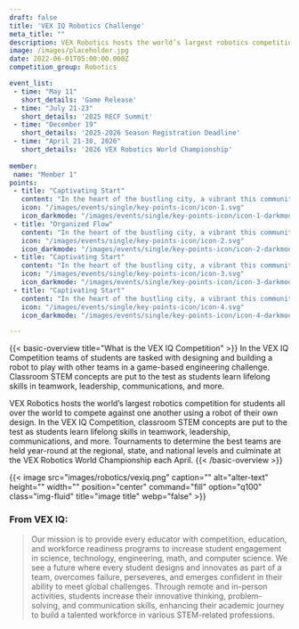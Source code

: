 ```yaml
---
draft: false
title: 'VEX IQ Robotics Challenge'
meta_title: ""
description: VEX Robotics hosts the world’s largest robotics competition for students all over the world to compete against one another using a robot of their own design.
image: /images/placeholder.jpg
date: 2022-06-01T05:00:00.000Z
competition_group: Robotics

event_list:
 - time: "May 11"
   short_details: 'Game Release'
 - time: "July 21-23"
   short_details: '2025 RECF Summit'
 - time: "December 19"
   short_details: '2025-2026 Season Registration Deadline'
 - time: "April 21-30, 2026"
   short_details: '2026 VEX Robotics World Championship'
 
member: 
 name: "Member 1"
points:
 - title: "Captivating Start"
   content: "In the heart of the bustling city, a vibrant this community thrives, filled with creativity."
   icon: "/images/events/single/key-points-icon/icon-1.svg"
   icon_darkmode: "/images/events/single/key-points-icon/icon-1-darkmode.svg"
 - title: "Organized Flow"
   content: "In the heart of the bustling city, a vibrant this community thrives, filled with creativity."
   icon: "/images/events/single/key-points-icon/icon-2.svg"
   icon_darkmode: "/images/events/single/key-points-icon/icon-2-darkmode.svg"
 - title: "Captivating Start"
   content: "In the heart of the bustling city, a vibrant this community thrives, filled with creativity."
   icon: "/images/events/single/key-points-icon/icon-3.svg"
   icon_darkmode: "/images/events/single/key-points-icon/icon-3-darkmode.svg"
 - title: "Captivating Start"
   content: "In the heart of the bustling city, a vibrant this community thrives, filled with creativity."
   icon: "/images/events/single/key-points-icon/icon-4.svg"
   icon_darkmode: "/images/events/single/key-points-icon/icon-4-darkmode.svg"

---
```



{{< basic-overview title="What is the VEX IQ Competition" >}}
In the VEX IQ Competition teams of students are tasked with designing and building a robot to play with other teams in a game-based engineering challenge. Classroom STEM concepts are put to the test as students learn lifelong skills in teamwork, leadership, communications, and more.

VEX Robotics hosts the world’s largest robotics competition for students all over the world to compete against one another using a robot of their own design. In the VEX IQ Competition, classroom STEM concepts are put to the test as students learn lifelong skills in teamwork, leadership, communications, and more. Tournaments to determine the best teams are held year-round at the regional, state, and national levels and culminate at the VEX Robotics World Championship each April. 
{{< /basic-overview >}}


{{< image src="images/robotics/vexiq.png" caption="" alt="alter-text" height="" width="" position="center" command="fill" option="q100" class="img-fluid" title="image title"  webp="false" >}}

### From VEX IQ:
> Our mission is to provide every educator with competition, education, and workforce readiness programs to increase student engagement in science, technology, engineering, math, and computer science. We see a future where every student designs and innovates as part of a team, overcomes failure, perseveres, and emerges confident in their ability to meet global challenges. Through remote and in-person activities, students increase their innovative thinking, problem-solving, and communication skills, enhancing their academic journey to build a talented workforce in various STEM-related professions.

